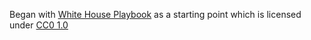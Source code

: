 


Began with [White House Playbook](https://github.com/WhiteHouse/playbook) as a starting point which is licensed under [CC0 1.0](https://creativecommons.org/publicdomain/zero/1.0/) 



